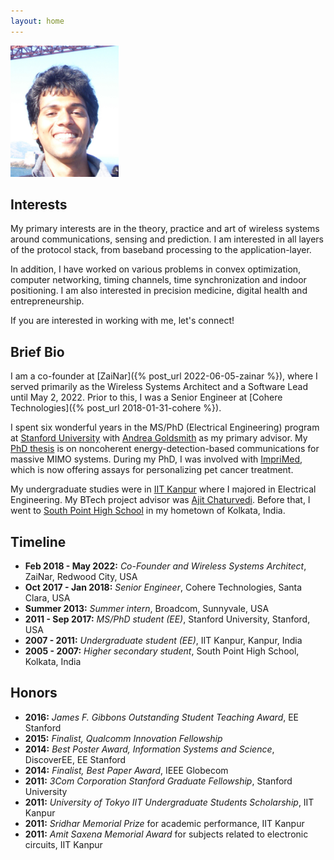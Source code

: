 ```yaml
---
layout: home
---
```


<img src="assets/images/profilepic.jpg" alt="Mainak photo" class="center rounded-corners" style="height:10em;height:15em;">

Interests
---------

My primary interests are in the theory, practice and art of wireless systems around communications, sensing and prediction.  I am interested in all layers of the protocol stack, from baseband processing to the application-layer.

In addition, I have worked on various problems in convex optimization, computer networking, timing channels, time synchronization and indoor positioning.  I am also interested in precision medicine, digital health and entrepreneurship.

If you are interested in working with me, let's connect! 

Brief Bio
---------

I am a co-founder at [ZaiNar]({% post_url 2022-06-05-zainar %}), where I served primarily as the Wireless Systems Architect and a Software Lead until May 2, 2022.  Prior to this, I was a Senior Engineer at [Cohere Technologies]({% post_url 2018-01-31-cohere %}).

I spent six wonderful years in the MS/PhD (Electrical Engineering) program at [Stanford University](https://ee.stanford.edu) with [Andrea Goldsmith](https://ece.princeton.edu/people/andrea-goldsmith) as my primary advisor. My [PhD thesis](https://searchworks.stanford.edu/view/12137362) is on noncoherent energy-detection-based communications for massive MIMO systems.  During my PhD, I was involved with [ImpriMed](http://www.imprimedicine.com), which is now offering assays for personalizing pet cancer treatment.

My undergraduate studies were in [IIT Kanpur](http://www.iitk.ac.in) where I majored in Electrical Engineering. My BTech project advisor was [Ajit Chaturvedi](https://www.iitr.ac.in/institute/pages/Director_IIT_Roorkee.html). Before that, I went to [South Point High School](https://www.southpoint.edu.in/) in my hometown of Kolkata, India.

Timeline
--------

- **Feb 2018 - May 2022:** _Co-Founder and Wireless Systems Architect_, ZaiNar, Redwood City, USA
- **Oct 2017 - Jan 2018:** _Senior Engineer_, Cohere Technologies, Santa Clara, USA
- **Summer 2013:** _Summer intern_, Broadcom, Sunnyvale, USA
- **2011 - Sep 2017:** _MS/PhD student (EE)_, Stanford University, Stanford, USA
- **2007 - 2011:** _Undergraduate student (EE)_, IIT Kanpur, Kanpur, India
- **2005 - 2007:** _Higher secondary student_, South Point High School, Kolkata, India

Honors
--------

- **2016:** _James F. Gibbons Outstanding Student Teaching Award_, EE Stanford
- **2015:** _Finalist, Qualcomm Innovation Fellowship_
- **2014:** _Best Poster Award, Information Systems and Science_, DiscoverEE, EE Stanford
- **2014:** _Finalist, Best Paper Award_, IEEE Globecom
- **2011:** _3Com Corporation Stanford Graduate Fellowship_, Stanford University
- **2011:** _University of Tokyo IIT Undergraduate Students Scholarship_, IIT Kanpur
- **2011:** _Sridhar Memorial Prize_ for academic performance, IIT Kanpur
- **2011:** _Amit Saxena Memorial Award_ for subjects related to electronic circuits, IIT Kanpur


